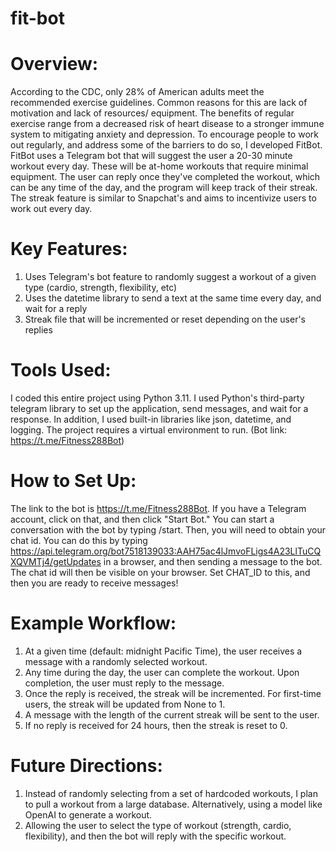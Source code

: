 # fit-bot

# Overview:
According to the CDC, only 28% of American adults meet the recommended exercise guidelines. Common reasons for this are lack of motivation and lack of resources/ equipment. The benefits of regular exercise range from a decreased risk of heart disease to a stronger immune system to mitigating anxiety and depression. To encourage people to work out regularly, and address some of the barriers to do so, I developed FitBot. FitBot uses a Telegram bot that will suggest the user a 20-30 minute workout every day. These will be at-home workouts that require minimal equipment. The user can reply once they've completed the workout, which can be any time of the day, and the program will keep track of their streak. The streak feature is similar to Snapchat's and aims to incentivize users to work out every day.

# Key Features: 
1. Uses Telegram's bot feature to randomly suggest a workout of a given type (cardio, strength, flexibility, etc)
2. Uses the datetime library to send a text at the same time every day, and wait for a reply
3. Streak file that will be incremented or reset depending on the user's replies

# Tools Used:
I coded this entire project using Python 3.11. I used Python's third-party telegram library to set up the application, send messages, and wait for a response. In addition, I used built-in libraries like json, datetime, and logging. The project requires a virtual environment to run. (Bot link: https://t.me/Fitness288Bot)

# How to Set Up:
The link to the bot is https://t.me/Fitness288Bot. If you have a Telegram account, click on that, and then click "Start Bot." You can start a conversation with the bot by typing /start. Then, you will need to obtain your chat id. You can do this by typing https://api.telegram.org/bot7518139033:AAH75ac4lJmvoFLigs4A23LlTuCQXQVMTj4/getUpdates in a browser, and then sending a message to the bot. The chat id will then be visible on your browser. Set CHAT_ID to this, and then you are ready to receive messages!

# Example Workflow:
1. At a given time (default: midnight Pacific Time), the user receives a message with a randomly selected workout.
2. Any time during the day, the user can complete the workout. Upon completion, the user must reply to the message.
3. Once the reply is received, the streak will be incremented. For first-time users, the streak will be updated from None to 1.
4. A message with the length of the current streak will be sent to the user.
5. If no reply is received for 24 hours, then the streak is reset to 0.

# Future Directions:
1. Instead of randomly selecting from a set of hardcoded workouts, I plan to pull a workout from a large database. Alternatively, using a model like OpenAI to generate a workout.
2. Allowing the user to select the type of workout (strength, cardio, flexibility), and then the bot will reply with the specific workout.

